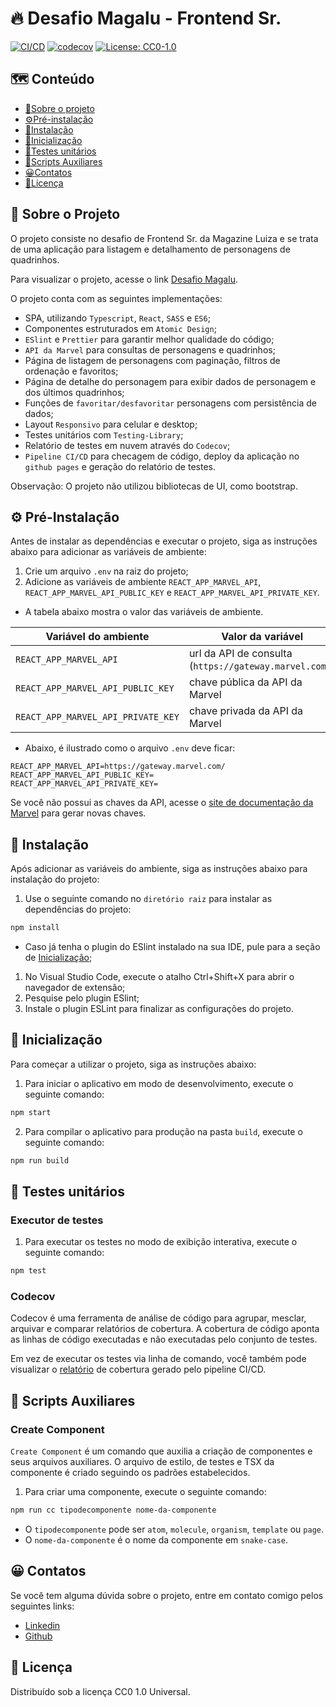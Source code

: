 # 🔥 Desafio Magalu - Frontend Sr.

[![CI/CD](https://github.com/isaaclopinho/desafio-magalu/actions/workflows/node.js.yml/badge.svg)](https://github.com/isaaclopinho/desafio-magalu/actions/workflows/node.js.yml)
[![codecov](https://codecov.io/gh/isaaclopinho/desafio-magalu/branch/master/graph/badge.svg)](https://codecov.io/gh/isaaclopinho/desafio-magalu)
[![License: CC0-1.0](https://img.shields.io/github/license/isaaclopinho/desafio-magalu?logoColor=cc0)](./license.md)

## 🗺️ Conteúdo
  - [📙Sobre o projeto](#-sobre-o-projeto)
  - [⚙️Pré-instalação](#%EF%B8%8F-pré-instalação)
  - [🔧Instalação](#-instalação)
  - [🚀Inicialização](#-inicialização)
  - [📝Testes unitários](#-testes-unitários)
  - [📌Scripts Auxiliares](#-scripts-auxiliares)
  - [😀Contatos](#-contatos)
  - [🎊Licença](#-licença)

## 📙 Sobre o Projeto

O projeto consiste no desafio de Frontend Sr. da Magazine Luiza e se trata de uma aplicação para listagem e detalhamento de personagens de quadrinhos.

Para visualizar o projeto, acesse o link [Desafio Magalu](https://isaaclopinho.github.io/desafio-magalu/).

O projeto conta com as seguintes implementações:
- SPA, utilizando `Typescript`, `React`, `SASS` e `ES6`;
- Componentes estruturados em `Atomic Design`;
- `ESlint` e `Prettier` para garantir melhor qualidade do código;
- `API da Marvel` para consultas de personagens e quadrinhos;
- Página de listagem de personagens com paginação, filtros de ordenação e favoritos;
- Página de detalhe do personagem para exibir dados de personagem e dos últimos quadrinhos;
- Funções de `favoritar/desfavoritar` personagens com persistência de dados;
- Layout `Responsivo` para celular e desktop;
- Testes unitários com `Testing-Library`;
- Relatório de testes em nuvem através do `Codecov`;
- `Pipeline CI/CD` para checagem de código, deploy da aplicação no `github pages` e geração do relatório de testes.

Observação: O projeto não utilizou bibliotecas de UI, como bootstrap.

## ⚙️ Pré-Instalação

Antes de instalar as dependências e executar o projeto, siga as instruções abaixo para adicionar as variáveis de ambiente:

1. Crie um arquivo `.env` na raiz do projeto;
1. Adicione as variáveis de ambiente `REACT_APP_MARVEL_API`, `REACT_APP_MARVEL_API_PUBLIC_KEY` e `REACT_APP_MARVEL_API_PRIVATE_KEY`.
  - A tabela abaixo mostra o valor das variáveis de ambiente.

  |Variável do ambiente|Valor da variável|
  |-|-|
  |`REACT_APP_MARVEL_API`|url da API de consulta (`https://gateway.marvel.com/`)|
  |`REACT_APP_MARVEL_API_PUBLIC_KEY`|chave pública da API da Marvel|
  |`REACT_APP_MARVEL_API_PRIVATE_KEY`|chave privada da API da Marvel|

  - Abaixo, é ilustrado como o arquivo `.env` deve ficar:

```dosini
REACT_APP_MARVEL_API=https://gateway.marvel.com/
REACT_APP_MARVEL_API_PUBLIC_KEY=
REACT_APP_MARVEL_API_PRIVATE_KEY=
```

Se você não possui as chaves da API, acesse o [site de documentação da Marvel](https://developer.marvel.com/account) para gerar novas chaves.

## 🔧 Instalação

Após adicionar as variáveis do ambiente, siga as instruções abaixo para instalação do projeto:

1. Use o seguinte comando no `diretório raiz` para instalar as dependências do projeto:

  ```sh
  npm install
  ```
  - Caso já tenha o plugin do ESlint instalado na sua IDE, pule para a seção de [Inicialização](#-inicialização);

1. No Visual Studio Code, execute o atalho Ctrl+Shift+X para abrir o navegador de extensão;
1. Pesquise pelo plugin ESlint;
1. Instale o plugin ESLint para finalizar as configurações do projeto.

## 🚀 Inicialização

Para começar a utilizar o projeto, siga as instruções abaixo:

1. Para iniciar o aplicativo em modo de desenvolvimento, execute o seguinte comando:

  ```sh
  npm start
  ```

2. Para compilar o aplicativo para produção na pasta `build`, execute o seguinte comando:

  ```sh
  npm run build
  ```

## 📝 Testes unitários

### Executor de testes

1. Para executar os testes no modo de exibição interativa, execute o seguinte comando:

  ```sh
  npm test
  ```

### Codecov

Codecov é uma ferramenta de análise de código para agrupar, mesclar, arquivar e comparar relatórios de cobertura. A cobertura de código aponta as linhas de código executadas e não executadas pelo conjunto de testes.

Em vez de executar os testes via linha de comando, você também pode visualizar o [relatório](https://codecov.io/gh/isaaclopinho/desafio-magalu) de cobertura gerado pelo pipeline CI/CD.

## 📌 Scripts Auxiliares

### Create Component

`Create Component` é um comando que auxilia a criação de componentes e seus arquivos auxiliares. O arquivo de estilo, de testes e TSX da componente é criado seguindo os padrões estabelecidos.

1. Para criar uma componente, execute o seguinte comando:

  ```sh
  npm run cc tipodecomponente nome-da-componente
  ```
- O `tipodecomponente` pode ser `atom`, `molecule`, `organism`, `template` ou `page`.
- O `nome-da-componente` é o nome da componente em `snake-case`.

## 😀 Contatos

Se você tem alguma dúvida sobre o projeto, entre em contato comigo pelos seguintes links:

- [Linkedin](https://www.linkedin.com/in/isaaclopinho/)
- [Github](https://github.com/isaaclopinho)

## 🎊 Licença

Distribuído sob a licença CC0 1.0 Universal.
